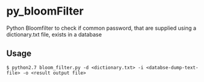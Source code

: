 # py_bloomFilter
Python Bloomfilter to check if common password, that are supplied using a dictionary.txt file, exists in a database

## Usage
```
$ python2.7 bloom_filter.py -d <dictionary.txt> -i <databse-dump-text-file> -o <result output file>
```
